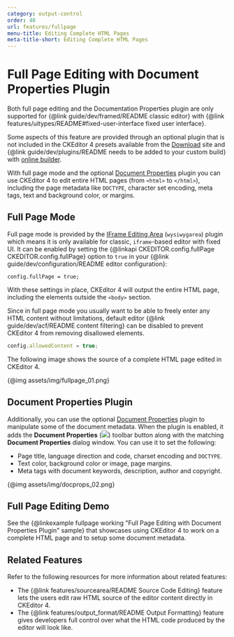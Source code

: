 ```yaml
---
category: output-control
order: 40
url: features/fullpage
menu-title: Editing Complete HTML Pages
meta-title-short: Editing Complete HTML Pages
---
```

<!--
Copyright (c) 2003-2023, CKSource Holding sp. z o.o. All rights reserved.
For licensing, see LICENSE.md.
-->

# Full Page Editing with Document Properties Plugin

<info-box info="">
 <p>
 	Both full page editing and the Documentation Properties plugin are only supported for {@link guide/dev/framed/README classic editor} with {@link features/uitypes/README#fixed-user-interface fixed user interface}.
 </p>
 <p>
 Some aspects of this feature are provided through an optional plugin that is not included in the CKEditor 4 presets available from the <a href="https://ckeditor.com/ckeditor-4/download/">Download</a> site and {@link guide/dev/plugins/README needs to be added to your custom build} with <a href="https://ckeditor.com/cke4/builder">online builder</a>.
 </p>
</info-box>

With full page mode and the optional [Document Properties](https://ckeditor.com/cke4/addon/docprops) plugin you can use CKEditor 4 to edit entire HTML pages (from `<html>` to `</html>`), including the page metadata like `DOCTYPE`, character set encoding, meta tags, text and background color, or margins.

## Full Page Mode

Full page mode is provided by the [IFrame Editing Area](https://ckeditor.com/cke4/addon/wysiwygarea) (`wysiwygarea`) plugin which means it is only available for classic, `iframe`-based editor with fixed UI. It can be enabled by setting the {@linkapi CKEDITOR.config.fullPage CKEDITOR.config.fullPage} option to `true` in your {@link guide/dev/configuration/README editor configuration}:

	config.fullPage = true;

With these settings in place, CKEditor 4 will output the entire HTML page, including the elements outside the `<body>` section.

<info-box hint="">
 <p>
 Since in full page mode you usually want to be able to freely enter any HTML content without limitations, default editor {@link guide/dev/acf/README content filtering} can be disabled to prevent CKEditor 4 from removing disallowed elements.
 </p>

```js
config.allowedContent = true;
```

</info-box>

The following image shows the source of a complete HTML page edited in CKEditor 4.

{@img assets/img/fullpage_01.png}

## Document Properties Plugin

Additionally, you can use the optional [Document Properties](https://ckeditor.com/cke4/addon/docprops) plugin to manipulate some of the document metadata. When the plugin is enabled, it adds the **Document Properties** (<img class="inline" src="%BASE_PATH%/assets/img/docprops.png">) toolbar button along with the matching **Document Properties** dialog window. You can use it to set the following:

* Page title, language direction and code, charset encoding and `DOCTYPE`.
* Text color, background color or image, page margins.
* Meta tags with document keywords, description, author and copyright.

{@img assets/img/docprops_02.png}

## Full Page Editing Demo

See the {@linkexample fullpage working "Full Page Editing with Document Properties Plugin" sample} that showcases using CKEditor 4 to work on a complete HTML page and to setup some document metadata.

## Related Features

Refer to the following resources for more information about related features:

* The {@link features/sourcearea/README Source Code Editing} feature lets the users edit raw HTML source of the editor content directly in CKEditor 4.
* The {@link features/output_format/README Output Formatting} feature gives developers full control over what the HTML code produced by the editor will look like.
